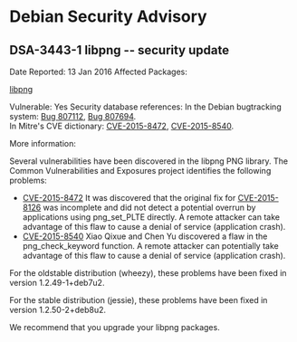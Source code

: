 
Debian Security Advisory
========================


DSA-3443-1 libpng -- security update
------------------------------------



Date Reported:
13 Jan 2016
Affected Packages:

[libpng](https://packages.debian.org/src:libpng)

Vulnerable:
Yes
Security database references:
In the Debian bugtracking system: [Bug 807112](https://bugs.debian.org/cgi-bin/bugreport.cgi?bug=807112), [Bug 807694](https://bugs.debian.org/cgi-bin/bugreport.cgi?bug=807694).  
In Mitre's CVE dictionary: [CVE-2015-8472](https://security-tracker.debian.org/tracker/CVE-2015-8472), [CVE-2015-8540](https://security-tracker.debian.org/tracker/CVE-2015-8540).  

More information:

Several vulnerabilities have been discovered in the libpng PNG library.
The Common Vulnerabilities and Exposures project identifies the
following problems:


* [CVE-2015-8472](https://security-tracker.debian.org/tracker/CVE-2015-8472)
It was discovered that the original fix for
 [CVE-2015-8126](https://security-tracker.debian.org/tracker/CVE-2015-8126) was
 incomplete and did not detect a potential overrun by applications
 using png\_set\_PLTE directly. A remote attacker can take advantage of
 this flaw to cause a denial of service (application crash).
* [CVE-2015-8540](https://security-tracker.debian.org/tracker/CVE-2015-8540)
Xiao Qixue and Chen Yu discovered a flaw in the png\_check\_keyword
 function. A remote attacker can potentially take advantage of this
 flaw to cause a denial of service (application crash).


For the oldstable distribution (wheezy), these problems have been fixed
in version 1.2.49-1+deb7u2.


For the stable distribution (jessie), these problems have been fixed in
version 1.2.50-2+deb8u2.


We recommend that you upgrade your libpng packages.





